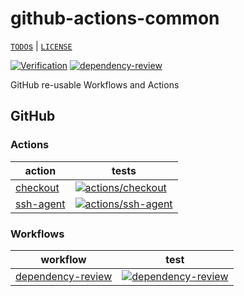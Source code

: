 # github-actions-common

[`TODO`s](./TODO.md) | [`LICENSE`](./LICENSE.md)

[![Verification](https://github.com/percebus/github-actions-common/actions/workflows/always.yml/badge.svg)](https://github.com/percebus/github-actions-common/actions/workflows/always.yml) [![dependency-review](https://github.com/percebus/github-actions-common/actions/workflows/dependency-review.yml/badge.svg)](https://github.com/percebus/github-actions-common/actions/workflows/dependency-review.yml)

GitHub re-usable Workflows and Actions

## GitHub

### Actions

| action                                   | tests                                                                                                                                                                                                                    |
| ---------------------------------------- | ------------------------------------------------------------------------------------------------------------------------------------------------------------------------------------------------------------------------ |
| [checkout](./.github/actions/checkout)   | [![actions/checkout](https://github.com/percebus/github-actions-common/actions/workflows/actions__checkout.yml/badge.svg)](https://github.com/percebus/github-actions-common/actions/workflows/actions__checkout.yml)    |
| [ssh-agent](./.github/actions/ssh-agent) | [![actions/ssh-agent](https://github.com/percebus/github-actions-common/actions/workflows/actions__ssh-agent.yml/badge.svg)](https://github.com/percebus/github-actions-common/actions/workflows/actions__ssh-agent.yml) |

### Workflows

| workflow                                                       | test                                                                                                                                                                                                                   |
| -------------------------------------------------------------- | ---------------------------------------------------------------------------------------------------------------------------------------------------------------------------------------------------------------------- |
| [dependency-review](./.github/workflows/dependency-review.yml) | [![dependency-review](https://github.com/percebus/github-actions-common/actions/workflows/dependency-review.yml/badge.svg)](https://github.com/percebus/github-actions-common/actions/workflows/dependency-review.yml) |
